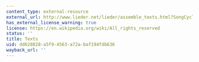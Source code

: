 ```yaml
---
content_type: external-resource
external_url: http://www.lieder.net/lieder/assemble_texts.html?SongCycleId=15
has_external_license_warning: true
license: https://en.wikipedia.org/wiki/All_rights_reserved
status: ''
title: Texts
uid: dd628828-a5f9-4563-a72a-baf194fdb636
wayback_url: ''
---
```

